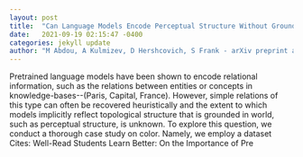```yaml
---
layout: post
title:  "Can Language Models Encode Perceptual Structure Without Grounding? A Case Study in Color"
date:   2021-09-19 02:15:47 -0400
categories: jekyll update
author: "M Abdou, A Kulmizev, D Hershcovich, S Frank - arXiv preprint arXiv , 2021"
---
```

Pretrained language models have been shown to encode relational information, such as the relations between entities or concepts in knowledge-bases--(Paris, Capital, France). However, simple relations of this type can often be recovered heuristically and the extent to which models implicitly reflect topological structure that is grounded in world, such as perceptual structure, is unknown. To explore this question, we conduct a thorough case study on color. Namely, we employ a dataset Cites: Well-Read Students Learn Better: On the Importance of Pre